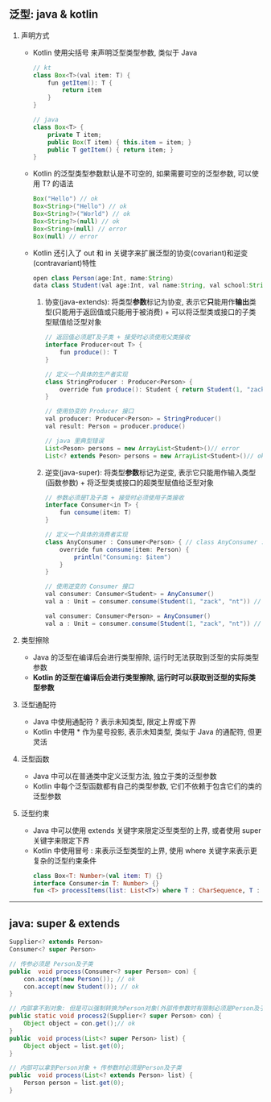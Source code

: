 ## 泛型: java & kotlin

1. 声明方式

   - Kotlin 使用尖括号 <T> 来声明泛型类型参数, 类似于 Java

     ```java
     // kt
     class Box<T>(val item: T) {
         fun getItem(): T {
             return item
         }
     }

     // java
     class Box<T> {
         private T item;
         public Box(T item) { this.item = item; }
         public T getItem() { return item; }
     }
     ```

   - Kotlin 的泛型类型参数默认是不可空的, 如果需要可空的泛型参数, 可以使用 T? 的语法

     ```java
     Box("Hello") // ok
     Box<String>("Hello") // ok
     Box<String?>("World") // ok
     Box<String?>(null) // ok
     Box<String>(null) // error
     Box(null) // error
     ```

   - Kotlin 还引入了 out 和 in 关键字来扩展泛型的协变(covariant)和逆变(contravariant)特性

     ```java
     open class Person(age:Int, name:String)
     data class Student(val age:Int, val name:String, val school:String) : Person(age, name)
     ```

     1. 协变(java-extends): 将类型**参数**标记为协变, 表示它**只**能用作**输出**类型(只能用于返回值或只能用于被消费) + 可以将泛型类或接口的子类型赋值给泛型对象

        ```java
        // 返回值必须是T及子类 + 接受时必须使用父类接收
        interface Producer<out T> {
            fun produce(): T
        }

        // 定义一个具体的生产者实现
        class StringProducer : Producer<Person> {
            override fun produce(): Student { return Student(1, "zack", "nt") }
        }

        // 使用协变的 Producer 接口
        val producer: Producer<Person> = StringProducer()
        val result: Person = producer.produce()

        // java 里典型错误
        List<Peson> persons = new ArrayList<Student>()// error
        List<? extends Peson> persons = new ArrayList<Student>()// ok
        ```

     2. 逆变(java-super): 将类型**参数**标记为逆变, 表示它只能用作输入类型(函数参数) + 将泛型类或接口的超类型赋值给泛型对象

        ```java
        // 参数必须是T及子类 + 接受时必须使用子类接收
        interface Consumer<in T> {
            fun consume(item: T)
        }

        // 定义一个具体的消费者实现
        class AnyConsumer : Consumer<Person> { // class AnyConsumer : Consumer<? super Person> {
            override fun consume(item: Person) {
                println("Consuming: $item")
            }
        }

        // 使用逆变的 Consumer 接口
        val consumer: Consumer<Student> = AnyConsumer()
        val a : Unit = consumer.consume(Student(1, "zack", "nt")) // ok

        val consumer: Consumer<Person> = AnyConsumer()
        val a : Unit = consumer.consume(Student(1, "zack", "nt")) // ok
        ```

2. 类型擦除

   - Java 的泛型在编译后会进行类型擦除, 运行时无法获取到泛型的实际类型参数
   - **Kotlin 的泛型在编译后会进行类型擦除, 运行时可以获取到泛型的实际类型参数**

3. 泛型通配符

   - Java 中使用通配符 ? 表示未知类型, 限定上界或下界
   - Kotlin 中使用 \* 作为星号投影, 表示未知类型, 类似于 Java 的通配符, 但更灵活

4. 泛型函数

   - Java 中可以在普通类中定义泛型方法, 独立于类的泛型参数
   - Kotlin 中每个泛型函数都有自己的类型参数, 它们不依赖于包含它们的类的泛型参数

5. 泛型约束

   - Java 中可以使用 extends 关键字来限定泛型类型的上界, 或者使用 super 关键字来限定下界
   - Kotlin 中使用冒号 : 来表示泛型类型的上界, 使用 where 关键字来表示更复杂的泛型约束条件
     ```kotlin
     class Box<T: Number>(val item: T) {}
     interface Consumer<in T: Number> {}
     fun <T> processItems(list: List<T>) where T : CharSequence, T : Comparable<T> {}
     ```

---

## java: super & extends

```java
Supplier<? extends Person>
Consumer<? super Person>

// 传参必须是 Person及子类
public  void process(Consumer<? super Person> con) {
    con.accept(new Person()); // ok
    con.accept(new Student()); // ok
}

// 内部拿不到对象: 但是可以强制转换为Person对象(外部传参数时有限制必须是Person及子类)
public static void process2(Supplier<? super Person> con) {
    Object object = con.get();// ok
}
public  void process(List<? super Person> list) {
    Object object = list.get(0);
}

// 内部可以拿到Person对象 + 传参数时必须是Person及子类
public  void process(List<? extends Person> list) {
    Person person = list.get(0);
}
```
